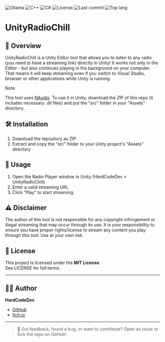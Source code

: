 ![Ollama](https://img.shields.io/badge/Ollama-%23000000?logo=Ollama)
![C++](https://img.shields.io/badge/C%2B%2B-%2300599C?logo=C%2B%2B)
![C#](https://img.shields.io/badge/C%23-%23512BD4?logo=.NET)
![License](https://img.shields.io/github/license/HardCodeDev777/UnityRadioChill?color=%2305991d)
![Last commit](https://img.shields.io/github/last-commit/HardCodeDev777/UnityRadioChill?color=%2305991d)
![Top lang](https://img.shields.io/github/languages/top/HardCodeDev777/UnityRadioChill)


# UnityRadioChill

## 🚀 Overview

UnityRadioChill is a Unity Editor tool that allows you to listen to any radio (you need to have a streaming link) directly in Unity! It works not only in the Editor - but also continues playing in the background on your computer. That means it will keep streaming even if you switch to Visual Studio, browser or other applications while Unity is running.

> [!NOTE]
> This tool uses [NAudio](https://github.com/naudio/NAudio). To use it in Unity, download the ZIP of this repo (it includes necessary .dll files) and put the "src" folder in your "Assets" directory.

## 🛠 Installation
1. Download the repository as ZIP
2. Extract and copy the "src" folder to your Unity project's "Assets" directory

## 📝 Usage
1. Open the Radio Player window in Unity (HardCodeDev > UnityRadioChill)
2. Enter a valid streaming URL
3. Click "Play" to start streaming

## ⚠️ Disclaimer
The author of this tool is not responsible for any copyright infringement or illegal streaming that may occur through its use. It is your responsibility to ensure you have proper rights/license to stream any content you play through this tool. Use at your own risk.

## 📄 License

This project is licensed under the **MIT License**.  
See LICENSE for full terms.

---

## 👨‍💻 Author

**HardCodeDev**  
- [GitHub](https://github.com/HardCodeDev777)  
- [Itch.io](https://hardcodedev.itch.io/)

---

> 💬 Got feedback, found a bug, or want to contribute? Open an issue or fork the repo on GitHub!
